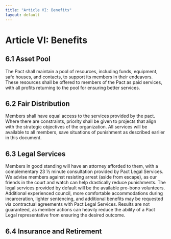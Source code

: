 ```yaml
---
title: "Article VI: Benefits"
layout: default
---
```

# Article VI: Benefits

## 6.1 Asset Pool

The Pact shall maintain a pool of resources, including funds, equipment, safe houses, and contacts, to support its members in their endeavors. These resources shall be offered to members of the Pact as paid services, with all profits returning to the pool for ensuring better services.

## 6.2 Fair Distribution

Members shall have equal access to the services provided by the pact. Where there are constraints, priority shall be given to projects that align with the strategic objectives of the organization. All services will be available to all members, save situations of punishment as described earlier in this document.

## 6.3 Legal Services

Members in good standing will have an attorney afforded to them, with a complementary 23 ½ minute consultation provided by Pact Legal Services. We advise members against resisting arrest (aside from escape), as our friends in the court and watch can help drastically reduce punishments. The legal services provided by default will be the available pro-bono volunteers. Additional experienced council, more comfortable accommodations during incarceration, lighter sentencing, and additional benefits may be requested via contractual agreements with Pact Legal Services. Results are not guaranteed, as member actions can heavily reduce the ability of a Pact Legal representative from ensuring the desired outcome.

## 6.4 Insurance and Retirement
